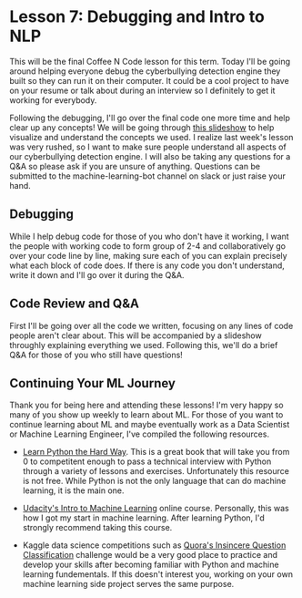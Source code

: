 # Lesson 7: Debugging and Intro to NLP

This will be the final Coffee N Code lesson for this term. Today I'll be going around helping everyone debug the cyberbullying detection engine they built so they can run it on their computer. It could be a cool project to have on your resume or talk about during an interview so I definitely to get it working for everybody. 

Following the debugging, I'll go over the final code one more time and help clear up any concepts! We will be going through [this slideshow](https://docs.google.com/presentation/d/1uVqrmI_sfsbPCLZ8EOGanNYvUeCE_e0FgVxZBYvfZSk/edit?usp=sharing) to help visualize and understand the concepts we used. I realize last week's lesson was very rushed, so I want to make sure people understand all aspects of our cyberbullying detection engine. I will also be taking any questions for a Q&A so please ask if you are unsure of anything. Questions can be submitted to the machine-learning-bot channel on slack or just raise your hand.

## Debugging

While I help debug code for those of you who don't have it working, I want the people with working code to form group of 2-4 and collaboratively go over your code line by line, making sure each of you can explain precisely what each block of code does. If there is any code you don't understand, write it down and I'll go over it during the Q&A.

## Code Review and Q&A

First I'll be going over all the code we written, focusing on any lines of code people aren't clear about. This will be accompanied by a slideshow throughly explaining everything we used. Following this, we'll do a brief Q&A for those of you who still have questions!


## Continuing Your ML Journey

Thank you for being here and attending these lessons! I'm very happy so many of you show up weekly to learn about ML. For those of you want to continue learning about ML and maybe eventually work as a Data Scientist or Machine Learning Engineer, I've compiled the following resources.

- [Learn Python the Hard Way](https://learnpythonthehardway.org/). This is a great book that will take you from 0 to competitent enough to pass a technical interview with Python through a variety of lessons and exercises. Unfortunately this resource is not free. While Python is not the only language that can do machine learning, it is the main one.

- [Udacity's Intro to Machine Learning](https://www.udacity.com/course/intro-to-machine-learning--ud120) online course. Personally, this was how I got my start in machine learning. After learning Python, I'd strongly recommend taking this course.

- Kaggle data science competitions such as [Quora's Insincere Question Classification](https://www.kaggle.com/c/quora-insincere-questions-classification/discussion) challenge would be a very good place to practice and develop your skills after becoming familiar with Python and machine learning fundementals. If this doesn't interest you, working on your own machine learning side project serves the same purpose.

